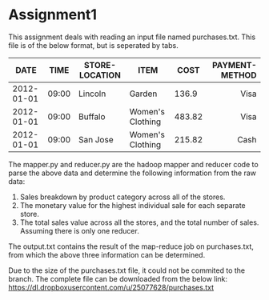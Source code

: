 # Assignment1
This assignment deals with reading an input file named purchases.txt. This file is of the below format, but is seperated by tabs.

| DATE       | TIME  | STORE-LOCATION | ITEM             | COST   | PAYMENT-METHOD |
|------------|-------|----------------|------------------|--------|---------------:|
| 2012-01-01 | 09:00 | Lincoln        | Garden           | 136.9  | Visa           |
| 2012-01-01 | 09:00 | Buffalo        | Women's Clothing | 483.82 | Visa           |
| 2012-01-01 | 09:00 | San Jose       | Women's Clothing | 215.82 | Cash           |

The mapper.py and reducer.py are the hadoop mapper and reducer code to parse the above data and determine the following information from the raw data:

1. Sales breakdown by product category across all of the stores.
2. The monetary value for the highest individual sale for each separate store.
3. The total sales value across all the stores, and the total number of sales. Assuming there is only one reducer.

The output.txt contains the result of the map-reduce job on purchases.txt, from which the above three information can be determined.

Due to the size of the purchases.txt file, it could not be commited to the branch. The complete file can be downloaded from the below link:
https://dl.dropboxusercontent.com/u/25077628/purchases.txt

